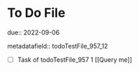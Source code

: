 # To Do File

due:: 2022-09-06

metadatafield:: todoTestFile_957_12

- [ ] Task of todoTestFile_957 1 [[Query me]]

